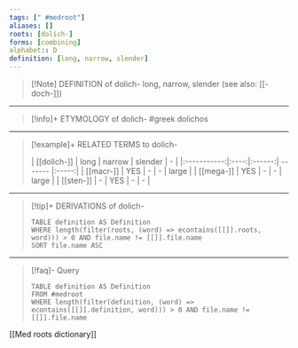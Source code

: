 ```yaml
---
tags: [" #medroot"]
aliases: []
roots: [dolich-]
forms: [combining]
alphabet:: D
definition: [long, narrow, slender]
---
```

>[!Note] DEFINITION of dolich-
>long, narrow, slender (see also: [[-doch-]])
_____
>[!info]+ ETYMOLOGY of dolich-
>#greek dolichos
_____
>[!example]+ RELATED TERMS to dolich-
>
>| [[dolich-]] | long | narrow | slender |   -   |
|:-----------:|:----:|:------:| ------- |:-----:|
|  [[macr-]]  | YES  |   -    | -       | large |
|  [[mega-]]  | YES  |   -    | -       | large |
|  [[sten-]]  |  -   |  YES   | -       | -      |
_____
>[!tip]+ DERIVATIONS of dolich-
>```dataview
>TABLE definition AS Definition 
>WHERE length(filter(roots, (word) => econtains([[]].roots, word))) > 0 AND file.name != [[]].file.name
>SORT file.name ASC
>```
____
>[!faq]- Query
>
>```dataview
>TABLE definition AS Definition
>FROM #medroot
>WHERE length(filter(definition, (word) => econtains([[]].definition, word))) > 0 AND file.name != [[]].file.name
>```

[[Med roots dictionary]]